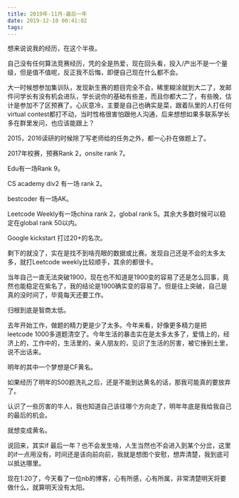 ```yaml
---
title: 2019年-11月-最后一年
date: 2019-12-10 00:41:02
tags: 
---
```


想来说说我的经历，在这个半夜。

<!--more-->

自己没有任何算法竞赛经历，凭的全是热爱，现在回头看，投入/产出不是一个量级，但是值不值呢，反正我不后悔，即便自己现在什么都不会。

大一时候想参加集训队，发现新生赛的题目完全不会，稀里糊涂就到大二了，发邮件问学长有没有机会进队，学长说你的基础有些差，而且你都大二了，有些晚，估计是参加不了区预赛了。心灰意冷，主要是自己也确实是菜，跟着队里的人打任何virtual contest都打不动，当时性格很害怕跟他人沟通，后来想想如果多联系学长多在群里发问，也应该能跟上？

2015，2016读研的时候除了写老师给的任务之外，都一心扑在做题上了。

2017年校赛，预赛Rank 2，onsite rank 7。

Edu有一场Rank 9。

CS academy div2 有一场 rank 2。

bestcoder 有一场AK。

Leetcode Weekly有一场china rank 2，global rank 5。其余大多数时候可以稳定在global rank 50以内。

Google kickstart 打过20+的名次。

剩下的就没了，实在是找不到啥亮眼的数据或比赛。发现自己还是不会的太多太多，就打Leetcode weekly比较顺手，其余的都很卡。

当年自己一直无法突破1900，现在也不知道是1900变的容易了还是怎么回事，竟然也能稳定在紫名了，我的结论是1900确实变的容易了。但是往上突破，自己是真的没时间了，毕竟每天还要工作。

归根到底是智商太低。

去年开始工作，做题的精力更是少了太多。今年来看，好像更多精力是把leetcode 1000多道题清空了。今年生活的暴击实在是太多太多了，爱情上的，经济上的，工作中的，生活里的，亲人朋友的，见识了生活的厉害，被它捶到土里，说不出话来。

明年的其中一个梦想是CF黄名。

如果经历了明年的500题洗礼之后，还是不能到达黄名的话，那我可能真的要放弃了。

认识了一些厉害的牛人，我也知道自己该往哪个方向走了，明年年底是我给我自己的最后的机会。

就想变成黄名。

说回来，其实if 最后一年？也不会发生啥，人生当然也不会进入到某个分岔，这里的if一点用没有，时间还是该向前向前，我就是想图个安慰，想弄清楚，我到底可以抵达哪里。

现在1:20了，今天看了一位nb的博客，心有所感，心有所属，非常清楚明天将要做什么，就算明天没有太阳。

